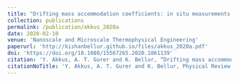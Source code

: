 ```yaml
---
title: "Drifting mass accommodation coefficients: in situ measurements from a steady state molecular dynamics setup"
collection: publications
permalink: /publication/akkus_2020a
date: 2020-02-10
venue: 'Nanoscale and Microscale Thermophysical Engineering'
paperurl: 'http://kishanbellur.github.io/files/akkus_2020a.pdf'
doi: 'https://doi.org/10.1080/15567265.2020.1861139'
citation: 'Y. Akkus, A. T. Gurer and K. Bellur, “Drifting mass accommodation coefficients: in situ measurements from a steady state molecular dynamics setup”, Physical Review Fluids, 25(1), 25-45, 2020.'
citationNoTitle: 'Y. Akkus, A. T. Gurer and K. Bellur, Physical Review Fluids, 25(1), 25-45, 2020.'
---
```

